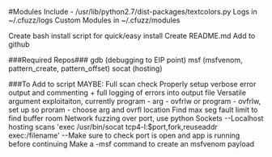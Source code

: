 #Modules Include - 
/usr/lib/python2.7/dist-packages/textcolors.py
Logs in ~/.cfuzz/logs
Custom Modules in ~/.cfuzz/modules

Create bash install script for quick/easy install
Create README.md
Add to github

###Required Repos###
gdb (debugging to EIP point)
msf (msfvenom, pattern_create, pattern_offset)
socat (hosting)

###To Add to script
MAYBE: Full scan check
Properly setup verbose error output and commenting + full logging of errors into output file
Versatile argument exploitaiton, currently program - arg - ovfrlw or program - ovfrlw, set up so proram - choose arg and ovrfl location
Find max seg fault limit to find buffer room
Network fuzzing over port, use python Sockets
--Localhost hosting scans 'exec /usr/bin/socat tcp4-l:$port,fork,reuseaddr exec:/filename'
--Make sure to check port is open and app is running before continuing
Make a -msf command to create an msfvenom payload
